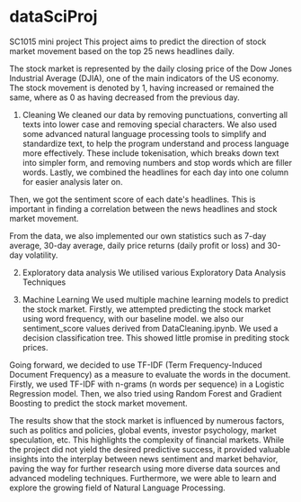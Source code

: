 # dataSciProj
SC1015 mini project
This project aims to predict the direction of stock market movement based on the top 25 news headlines daily. 

The stock market is represented by the daily closing price of the Dow Jones Industrial Average (DJIA), one of the main indicators of the US economy.  The stock movement is denoted by 1, having increased or remained the same, where as 0 as having decreased from the previous day.

1. Cleaning
We cleaned our data by removing punctuations, converting all texts into lower case and removing special characters. We also used some advanced natural language processing tools to simplify and standardize text, to help the program understand and process language more effectively. These include tokenisation, which breaks down text into simpler form, and removing numbers and stop words which are filler words. Lastly, we combined the headlines for each day into one column for easier analysis later on.

Then, we got the sentiment score of each date's headlines. This is important in finding a correlation between the news headlines and stock market movement.

From the data, we also implemented our own statistics such as 7-day average, 30-day average, daily price returns (daily profit or loss) and 30-day volatility. 

2. Exploratory data analysis
We utilised various Exploratory Data Analysis Techniques

3. Machine Learning
We used multiple machine learning models to predict the stock market. Firstly, we attempted predicting the stock market using word frequency, with our baseline model.
we also our sentiment_score values derived from DataCleaning.ipynb. We used a decision classification tree. This showed little promise in prediting stock prices.

Going forward, we decided to use TF-IDF (Term Frequency-Induced Document Frequency) as a measure to evaluate the words in the document. Firstly, we used TF-IDF with n-grams (n words per sequence) in a Logistic Regression model. Then, we also tried using Random Forest and Gradient Boosting to predict the stock market movement.

The results show that the stock market is influenced by numerous factors, such as politics and policies, global events, investor psychology, market speculation, etc. This highlights the complexity of financial markets. While the project did not yield the desired predictive success, it provided valuable insights into the interplay between news sentiment and market behavior, paving the way for further research using more diverse data sources and advanced modeling techniques. Furthermore, we were able to learn and explore the growing field of Natural Language Processing.

